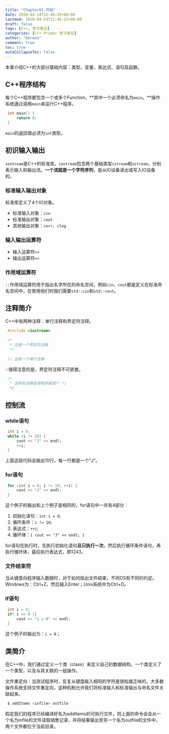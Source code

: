 ```yaml
---
title: "Chapter01.开始"
date: 2020-04-24T12:46:25+08:00
lastmod: 2020-04-24T12:46:25+08:00
draft: false
tags: [C++, 学习笔记]
categories: [C++ Primer 学习笔记]
author: "Dereen"
comment: true
toc: true
autoCollapseToc: false
---
```


本章介绍C++的大部分基础内容：类型、变量、表达式、语句及函数。

<!--more-->

## **C++程序结构**

每个C++程序都包含一个或多个Function，**其中一个必须命名为`main`。**操作系统通过调用`main`来运行C++程序。

```cpp
 int main() {
     return 0;
 }
```

`main`的返回值必须为`int`类型。

## **初识输入输出**

`iostream`是C++的标准库。`iostream`包含两个基础类型`istream`和`ostream`，分别表示输入和输出流。**一个流就是一个字符序列**，是从IO设备读出或写入IO设备的。

### **标准输入输出对象**

标准库定义了4个IO对象。

- 标准输入对象：`cin`
- 标准输出对象：`cout`
- 其他输出对象：`cerr`、`clog`

### **输入输出运算符**

- 输入运算符`>>`
- 输出运算符`<<`

### **作用域运算符**

`::`作用域运算符用于指出名字所在的命名空间，例如`cin`、`cout`都是定义在标准命名空间中，在使用他们时我们需要`std::cin`和`std::cout`。

## **注释简介**

C++中有两种注释：单行注释和界定符注释。

```cpp
 #include <iostream>
 
 /*
  * 这是一个界定符注释
  */
  
 // 这是一个单行注释
```

💡值得注意的是，界定符注释不可嵌套。

```cpp
 /*
  * 这样的注释会使程序崩溃/* */
  */
```

## **控制流**

### **while语句**

```cpp
 int i = 0;
 while (i != 10) {
     cout << "J" << endl;
     ++i;
 }
```

上面这段代码会输出10行，每一行都是一个“J”。

### **for语句**

```cpp
 for (int i = 0; i != 10; ++i) {
     cout << "J" << endl;
 }
```

这个例子的输出和上个例子是相同的，for语句中一共有4部分：

1. 初始化语句：`int i = 0`;
2. 循环条件：`i != 10`;
3. 表达式：`++i`;
4. 循环体：`{ cout << "J" << endl; }`

for语句在执行时，先执行初始化语句**且只执行一次**，然后执行循环条件语句，再执行循环体，最后执行表达式，即1243。

### **文件结束符**

当从键盘向程序输入数据时，对于如何指出文件结束，不同OS有不同的约定。Windows为：Ctrl+Z，然后输入Enter；Unix系统中为Ctrl+D。

### **if语句**

```cpp
 int i = 0;
 if( i == 0 ){
     cout << "i = 0" << endl;
 }
```

这个例子的输出为：`i = 0`；

## **类简介**

在C++中，我们通过定义一个类（class）来定义自己的数据结构。一个类定义了一个类型，以及与其关联的一组操作。

文件重定向：当测试程序时，反复从键盘敲入相同的字符是很枯燥乏味的，大多数操作系统支持文件重定向，这种机制允许我们将标准输入和标准输出与命名文件关联起来。

```bash
 $ addItems <infile> outfile
```

假定我们的程序已经编译好名为addItems的可执行文件，则上面的命令会会从一个名为infile的文件读取销售记录，并将结果输出至另一个名为outfile的文件中，两个文件都位于当前目录。
